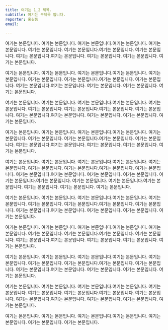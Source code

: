 ```yaml
---
title: 여기는 1_2 제목.
subtitle: 여기는 부제목 입니다.
reporter: 홍길동
email:

---
```

여기는 본문입니다. 여기는 본문입니다. 여기는 본문입니다.여기는 본문입니다. 여기는 본문입니다. 여기는 본문입니다. 여기는 본문입니다.여기는 본문입니다. 여기는 본문입니다. 여기는 본문입니다.여기는 본문입니다. 여기는 본문입니다. 여기는 본문입니다. 여기는 본문입니다.

여기는 본문입니다. 여기는 본문입니다. 여기는 본문입니다.여기는 본문입니다. 여기는 본문입니다. 여기는 본문입니다. 여기는 본문입니다.여기는 본문입니다. 여기는 본문입니다. 여기는 본문입니다.여기는 본문입니다. 여기는 본문입니다. 여기는 본문입니다. 여기는 본문입니다.

여기는 본문입니다. 여기는 본문입니다. 여기는 본문입니다.여기는 본문입니다. 여기는 본문입니다. 여기는 본문입니다. 여기는 본문입니다.여기는 본문입니다. 여기는 본문입니다. 여기는 본문입니다.여기는 본문입니다. 여기는 본문입니다. 여기는 본문입니다. 여기는 본문입니다.

여기는 본문입니다. 여기는 본문입니다. 여기는 본문입니다.여기는 본문입니다. 여기는 본문입니다. 여기는 본문입니다. 여기는 본문입니다.여기는 본문입니다. 여기는 본문입니다. 여기는 본문입니다.여기는 본문입니다. 여기는 본문입니다. 여기는 본문입니다. 여기는 본문입니다.

여기는 본문입니다. 여기는 본문입니다. 여기는 본문입니다.여기는 본문입니다. 여기는 본문입니다. 여기는 본문입니다. 여기는 본문입니다.여기는 본문입니다. 여기는 본문입니다. 여기는 본문입니다.여기는 본문입니다. 여기는 본문입니다. 여기는 본문입니다. 여기는 본문입니다.여기는 본문입니다. 여기는 본문입니다. 여기는 본문입니다.여기는 본문입니다. 여기는 본문입니다. 여기는 본문입니다. 여기는 본문입니다.

여기는 본문입니다. 여기는 본문입니다. 여기는 본문입니다.여기는 본문입니다. 여기는 본문입니다. 여기는 본문입니다. 여기는 본문입니다.여기는 본문입니다. 여기는 본문입니다. 여기는 본문입니다.여기는 본문입니다. 여기는 본문입니다. 여기는 본문입니다. 여기는 본문입니다.

여기는 본문입니다. 여기는 본문입니다. 여기는 본문입니다.여기는 본문입니다. 여기는 본문입니다. 여기는 본문입니다. 여기는 본문입니다.여기는 본문입니다. 여기는 본문입니다. 여기는 본문입니다.여기는 본문입니다. 여기는 본문입니다. 여기는 본문입니다. 여기는 본문입니다.

여기는 본문입니다. 여기는 본문입니다. 여기는 본문입니다.여기는 본문입니다. 여기는 본문입니다. 여기는 본문입니다. 여기는 본문입니다.여기는 본문입니다. 여기는 본문입니다. 여기는 본문입니다.여기는 본문입니다. 여기는 본문입니다. 여기는 본문입니다. 여기는 본문입니다.

여기는 본문입니다. 여기는 본문입니다. 여기는 본문입니다.여기는 본문입니다. 여기는 본문입니다. 여기는 본문입니다. 여기는 본문입니다.여기는 본문입니다. 여기는 본문입니다. 여기는 본문입니다.여기는 본문입니다. 여기는 본문입니다. 여기는 본문입니다. 여기는 본문입니다.

여기는 본문입니다. 여기는 본문입니다. 여기는 본문입니다.여기는 본문입니다. 여기는 본문입니다. 여기는 본문입니다. 여기는 본문입니다.
